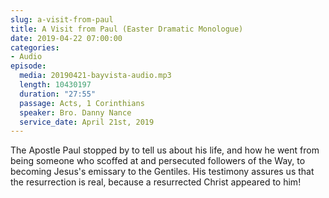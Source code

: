 ```yaml
---
slug: a-visit-from-paul
title: A Visit from Paul (Easter Dramatic Monologue)
date: 2019-04-22 07:00:00
categories:
- Audio
episode:
  media: 20190421-bayvista-audio.mp3
  length: 10430197
  duration: "27:55"
  passage: Acts, 1 Corinthians
  speaker: Bro. Danny Nance
  service_date: April 21st, 2019
---
```

The Apostle Paul stopped by to tell us about his life, and how he went from being someone who scoffed at and persecuted followers of the Way, to becoming Jesus's emissary to the Gentiles. His testimony assures us that the resurrection is real, because a resurrected Christ appeared to him!